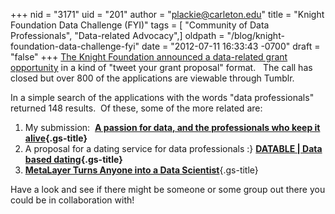 +++
nid = "3171"
uid = "201"
author = "plackie@carleton.edu"
title = "Knight Foundation Data Challenge (FYI)"
tags = [ "Community of Data Professionals", "Data-related Advocacy",]
oldpath = "/blog/knight-foundation-data-challenge-fyi"
date = "2012-07-11 16:33:43 -0700"
draft = "false"
+++
[The Knight Foundation announced a data-related grant
opportunity](http://newschallenge.tumblr.com/post/24130238607/knight-news-challenge-data-is-now-open "Knight News Challenge")
in a kind of \"tweet your grant proposal\" format.   The call has closed
but over 800 of the applications are viewable through Tumblr.   

In a simple search of the applications with the words \"data
professionals\" returned 148 results.  Of these, some of the more
related are: 

1.  My submission:  **[A passion for data, and the professionals who
    keep it
    alive](https://www.google.com/url?q=http://newschallenge.tumblr.com/post/25577591285/a-passion-for-data-and-the-professionals-who-keep-it&sa=U&ei=Xwr-T7CiGYj80QXzxqH6Bg&ved=0CAUQFjAA&client=internal-uds-cse&usg=AFQjCNFnawJH5ZT9qVARbcA_3CsrtprMBQ){.gs-title}**
2.  A proposal for a dating service for data professionals :} **[DATABLE
    \| Data based
    dating](http://newschallenge.tumblr.com/post/25577644377/datable-data-based-dating){.gs-title}**
3.  [**MetaLayer Turns Anyone into a Data
    Scientist**](http://newschallenge.tumblr.com/post/24195512269/metalayer-turns-anyone-into-a-data-scientist){.gs-title}

Have a look and see if there might be someone or some group out there
you could be in collaboration with! 
